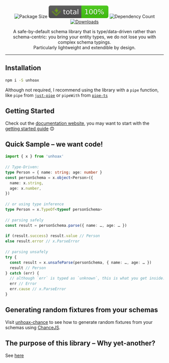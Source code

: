 <p align="center">
  <img alt="Package Size" src="https://deno.bundlejs.com/badge?q=unhoax&treeshake=[{+x+}]">
  <img alt="Total coverage" src="https://raw.githubusercontent.com/SacDeNoeuds/unhoax/refs/heads/main/badges/coverage-total.svg">
  <img alt="Dependency Count" src="https://badgen.net/bundlephobia/dependency-count/unhoax">
  <a href="https://www.npmjs.com/package/unhoax">
    <img alt="Downloads" src="https://img.shields.io/npm/dm/unhoax.svg">
  </a>
</p>

<p align="center">
A safe-by-default schema library that is type/data-driven rather than schema-centric: you bring your entity types, we do not lose you with complex schema typings.
<br>
Particularly lightweight and extendible by design.
<p>

---

## Installation

```bash
npm i -S unhoax
```

Although not required, I recommend using the library with a `pipe` function, like `pipe` from [`just-pipe`](https://github.com/angus-c/just?tab=readme-ov-file#just-pipe) or `pipeWith` from [`pipe-ts`](https://github.com/unsplash/pipe-ts)

## Getting Started

Check out the [documentation website](https://sacdenoeuds.github.io/unhoax/), you may want to start with the [getting started guide](https://sacdenoeuds.github.io/unhoax/documents/1._Getting_Started.html) 😊

## Quick Sample – we want code!

```ts
import { x } from 'unhoax'

// Type-Driven:
type Person = { name: string; age: number }
const personSchema = x.object<Person>({
  name: x.string,
  age: x.number,
})

// or using type inference
type Person = x.TypeOf<typeof personSchema>

// parsing safely
const result = personSchema.parse({ name: …, age: … })

if (result.success) result.value // Person
else result.error // x.ParseError

// parsing unsafely
try {
  const result = x.unsafeParse(personSchema, { name: …, age: … })
  result // Person
} catch (err) {
  // although `err` is typed as `unknown`, this is what you get inside:
  err // Error
  err.cause // x.ParseError
}
```

## Generating random fixtures from your schemas

Visit [unhoax-chance](https://sacdenoeuds.github.io/unhoax-chance/) to see how to generate random fixtures from your schemas using [ChanceJS](https://chancejs.com/).

## The purpose of this library – Why yet-another?

See [here](https://sacdenoeuds.github.io/unhoax/documents/5._Why_yet-another_schema_library__.html)
